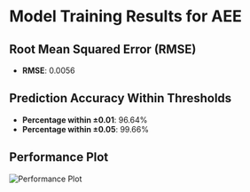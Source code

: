 # Model Training Results for AEE

## Root Mean Squared Error (RMSE)
- **RMSE**: 0.0056

## Prediction Accuracy Within Thresholds
- **Percentage within ±0.01**: 96.64%
- **Percentage within ±0.05**: 99.66%

## Performance Plot
![Performance Plot](../imgs/AEE.png)
